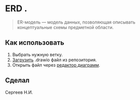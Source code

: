 # ERD .
> ER-модель — модель данных, позволяющая описывать концептуальные схемы предметной области.
## Как использовать
1. Выбрать нужную ветку.
2. [Загрузить](https://github.com/SSEcKRI/ERD_-/archive/refs/heads/main.zip) .drawio файл из репозитория.
3. Открыть файл через [редактор диаграмм](https://app.diagrams.net/).
## Сделал
Сергеев Н.И.
